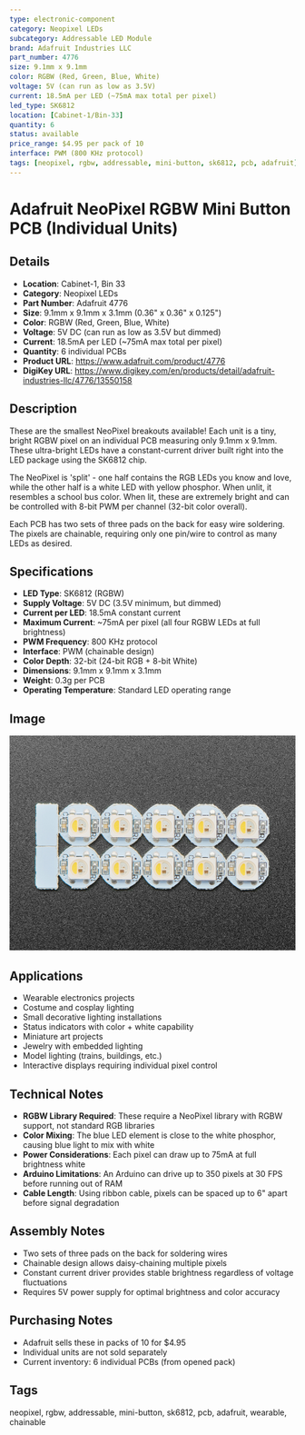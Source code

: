 ```yaml
---
type: electronic-component
category: Neopixel LEDs
subcategory: Addressable LED Module
brand: Adafruit Industries LLC
part_number: 4776
size: 9.1mm x 9.1mm
color: RGBW (Red, Green, Blue, White)
voltage: 5V (can run as low as 3.5V)
current: 18.5mA per LED (~75mA max total per pixel)
led_type: SK6812
location: [Cabinet-1/Bin-33]
quantity: 6
status: available
price_range: $4.95 per pack of 10
interface: PWM (800 KHz protocol)
tags: [neopixel, rgbw, addressable, mini-button, sk6812, pcb, adafruit]
---
```


# Adafruit NeoPixel RGBW Mini Button PCB (Individual Units)

## Details

- **Location**: Cabinet-1, Bin 33
- **Category**: Neopixel LEDs
- **Part Number**: Adafruit 4776
- **Size**: 9.1mm x 9.1mm x 3.1mm (0.36" x 0.36" x 0.125")
- **Color**: RGBW (Red, Green, Blue, White)
- **Voltage**: 5V DC (can run as low as 3.5V but dimmed)
- **Current**: 18.5mA per LED (~75mA max total per pixel)
- **Quantity**: 6 individual PCBs
- **Product URL**: https://www.adafruit.com/product/4776
- **DigiKey URL**: https://www.digikey.com/en/products/detail/adafruit-industries-llc/4776/13550158

## Description

These are the smallest NeoPixel breakouts available! Each unit is a tiny, bright RGBW pixel on an individual PCB measuring only 9.1mm x 9.1mm. These ultra-bright LEDs have a constant-current driver built right into the LED package using the SK6812 chip.

The NeoPixel is 'split' - one half contains the RGB LEDs you know and love, while the other half is a white LED with yellow phosphor. When unlit, it resembles a school bus color. When lit, these are extremely bright and can be controlled with 8-bit PWM per channel (32-bit color overall).

Each PCB has two sets of three pads on the back for easy wire soldering. The pixels are chainable, requiring only one pin/wire to control as many LEDs as desired.

## Specifications

- **LED Type**: SK6812 (RGBW)
- **Supply Voltage**: 5V DC (3.5V minimum, but dimmed)
- **Current per LED**: 18.5mA constant current
- **Maximum Current**: ~75mA per pixel (all four RGBW LEDs at full brightness)
- **PWM Frequency**: 800 KHz protocol
- **Interface**: PWM (chainable design)
- **Color Depth**: 32-bit (24-bit RGB + 8-bit White)
- **Dimensions**: 9.1mm x 9.1mm x 3.1mm
- **Weight**: 0.3g per PCB
- **Operating Temperature**: Standard LED operating range

## Image

![Adafruit NeoPixel RGBW Mini Button PCB](../attachments/adafruit-4776-neopixel-mini-button.jpg)

## Applications

- Wearable electronics projects
- Costume and cosplay lighting
- Small decorative lighting installations
- Status indicators with color + white capability
- Miniature art projects
- Jewelry with embedded lighting
- Model lighting (trains, buildings, etc.)
- Interactive displays requiring individual pixel control

## Technical Notes

- **RGBW Library Required**: These require a NeoPixel library with RGBW support, not standard RGB libraries
- **Color Mixing**: The blue LED element is close to the white phosphor, causing blue light to mix with white
- **Power Considerations**: Each pixel can draw up to 75mA at full brightness white
- **Arduino Limitations**: An Arduino can drive up to 350 pixels at 30 FPS before running out of RAM
- **Cable Length**: Using ribbon cable, pixels can be spaced up to 6" apart before signal degradation

## Assembly Notes

- Two sets of three pads on the back for soldering wires
- Chainable design allows daisy-chaining multiple pixels
- Constant current driver provides stable brightness regardless of voltage fluctuations
- Requires 5V power supply for optimal brightness and color accuracy

## Purchasing Notes

- Adafruit sells these in packs of 10 for $4.95
- Individual units are not sold separately
- Current inventory: 6 individual PCBs (from opened pack)

## Tags

neopixel, rgbw, addressable, mini-button, sk6812, pcb, adafruit, wearable, chainable
